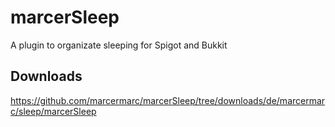 # marcerSleep
A plugin to organizate sleeping for Spigot and Bukkit

## Downloads
https://github.com/marcermarc/marcerSleep/tree/downloads/de/marcermarc/sleep/marcerSleep

